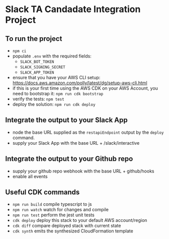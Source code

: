 # Slack TA Candadate Integration Project

## To run the project
* `npm ci`
* populate `.env` with the required fields:
  * `SLACK_BOT_TOKEN`
  * `SLACK_SIGNING_SECRET`
  * `SLACK_APP_TOKEN`
* ensure that you have your AWS CLI setup: https://docs.aws.amazon.com/polly/latest/dg/setup-aws-cli.html
* if this is your first time using the AWS CDK on your AWS Account, you need to bootstrap it: `npm run cdk bootstrap`
* verify the tests: `npm test`
* deploy the solution: `npm run cdk deploy`

## Integrate the output to your Slack App
* node the base URL supplied as the `restapiEndpoint` output by the `deploy` command.
* supply your Slack App with the base URL + /slack/interactive

## Integrate the output to your Github repo
* supply your github repo webhook with the base URL + github/hooks
* enable all events

## Useful CDK commands

* `npm run build`   compile typescript to js
* `npm run watch`   watch for changes and compile
* `npm run test`    perform the jest unit tests
* `cdk deploy`      deploy this stack to your default AWS account/region
* `cdk diff`        compare deployed stack with current state
* `cdk synth`       emits the synthesized CloudFormation template
